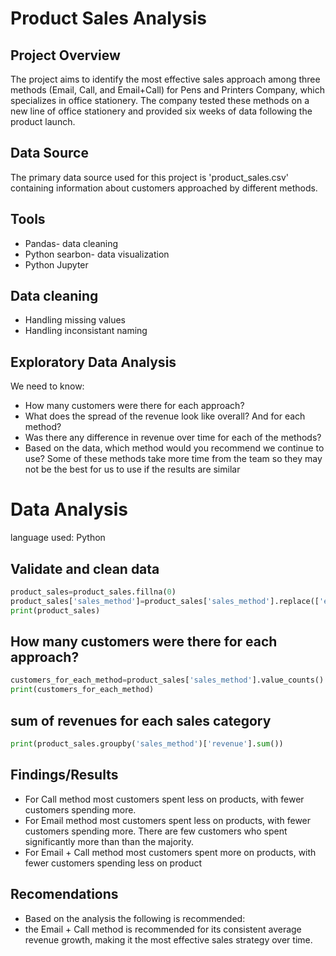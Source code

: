 # Product Sales Analysis
## Project Overview
The project aims to identify the most effective sales approach among three methods (Email, Call, and Email+Call) for Pens and Printers Company, which specializes in office stationery. The company tested these methods on a new line of office stationery and provided six weeks of data 
following the product launch.

## Data Source
The primary data source used for this project is 'product_sales.csv' containing information about customers approached by different methods.

## Tools
- Pandas- data cleaning
- Python searbon- data visualization
- Python Jupyter

## Data cleaning
- Handling missing values
- Handling inconsistant naming

## Exploratory Data Analysis
We need to know:
 - How many customers were there for each approach?
 - What does the spread of the revenue look like overall? And for each method?
 - Was there any difference in revenue over time for each of the methods?
 - Based on the data, which method would you recommend we continue to use? Some
of these methods take more time from the team so they may not be the best for us
to use if the results are similar

# Data Analysis
language used: Python

## Validate and clean data
```python
product_sales=product_sales.fillna(0)
product_sales['sales_method']=product_sales['sales_method'].replace(['em + call', 'email'], ['Email + Call', 'Email'])
print(product_sales)
```


## How many customers were there for each approach?
```python
customers_for_each_method=product_sales['sales_method'].value_counts()
print(customers_for_each_method)
```

## sum of revenues for each sales category
```python
print(product_sales.groupby('sales_method')['revenue'].sum())
```

## Findings/Results

- For Call method most customers spent less on products, with fewer customers spending more.
- For Email method most customers spent less on products, with fewer customers spending more. There are few customers who spent significantly more than than the majority.
- For Email + Call method most customers spent more on products, with fewer customers spending less on product

## Recomendations
- Based on the analysis the following is recommended:
 - the Email + Call method is recommended for its consistent average revenue growth, making it the most effective sales strategy over time.
